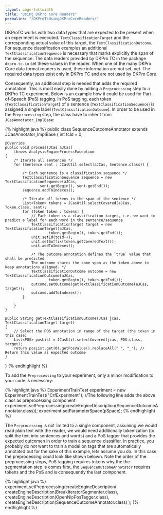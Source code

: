 ```yaml
---
layout: page-fullwidth
title: "Using DKPro Core Readers"
permalink: "/DKProTcUsingDKProCoreReaders/"
---
```


DKProTC works with two data types that are expected to be present when an experiment is executed. `TextClassificationTarget` and the corresponding actual value of this target, the `TextClassificationOutcome`. For sequence classification examples an additional `TextClassificationSequence` is necessary that marks explicitly the span of the sequence. The data readers provided by DKPro TC in the package `dkpro-tc-io` set these values in the reader. When one of the many DKPro Core data format readers is used, these information are not set, yet. The required data types exist only in DKPro TC and are not used by DKPro Core.

Consequently, an additional step is needed that adds the required annotation. This is most easily done by adding a `Preprocessing` step to a DKPro TC experiment. Below is an example how it could be used for Part-of-Speech (PoS) tagging. In PoS tagging, each token (`TextClassificationTarget`) of a sentence (`TextClassificationSequence`) is assigned a single label (`TextClassificationOutcome`).
In order to be used in the `Preprocessing` step, the class have to inherit from `JCasAnnotator_ImplBase`:

{% highlight java %} 
public class SequenceOutcomeAnnotator
    extends JCasAnnotator_ImplBase
{
    int tcId = 0;

    @Override
    public void process(JCas aJCas)
        throws AnalysisEngineProcessException
    {
        /* Iterate all sentences */
        for (Sentence sent : JCasUtil.select(aJCas, Sentence.class)) {
        
            /* Each sentence is a classification sequence */
            TextClassificationSequence sequence = new TextClassificationSequence(aJCas,
                    sent.getBegin(), sent.getEnd());
            sequence.addToIndexes();

            /* Iterate all tokens in the span of the sentence */
            List<Token> tokens = JCasUtil.selectCovered(aJCas, Token.class, sent);
            for (Token token : tokens) {
                // Each token is a classification target, i.e. we want to predict a label for each word in the sentence/sequence
                TextClassificationTarget target = new TextClassificationTarget(aJCas,
                        token.getBegin(), token.getEnd());
                unit.setId(tcId++);
                unit.setSuffix(token.getCoveredText());
                unit.addToIndexes();

                /* The outcome annotation defines the `true` value that shall be predicted
                The outcome shares the same span as the token above to keep annotations aligned. */
                TextClassificationOutcome outcome = new TextClassificationOutcome(aJCas,
                        token.getBegin(), token.getEnd());
                outcome.setOutcome(getTextClassificationOutcome(aJCas, target));
                outcome.addToIndexes();
            }

        }
    }

    public String getTextClassificationOutcome(JCas jcas, TextClassificationTarget target)
    {
        // Select the POS annotation in range of the target (the token in this case)
        List<POS> posList = JCasUtil.selectCovered(jcas, POS.class, target);
        return posList.get(0).getPosValue().replaceAll(" ", "_"); // Return this value as expected outcome
    }

}
{% endhighlight %}

To add the `Preprocessing` to your experiment, only a minor modification to your code is necessary:

{% highlight java %} 
ExperimentTrainTest experiment = new ExperimentTrainTest("CrfExperiment");
//The following line adds the above class as preprocessing component
experiment.setPreprocessing(createEngineDescription(SequenceOutcomeAnnotator.class)); 
experiment.setParameterSpace(pSpace);
{% endhighlight %}

The `Preprocessing` is not limited to a single component, assuming we would read plain text with the reader, we would need additionally tokenization (to split the text into sentences and words) and a PoS tagger that provides the expected outcomen in order to train a sequence classifier. In practice, you probably do not want to train a model on tags that are automatically annotated but for the sake of this example, lets assume you do. In this case, the preprocessing could look like shown belown. Note the order of the preprocessing steps, PoS tagging requires tokens why the the segmentation step is comes first, the `SequenceOutcomeAnnotator` requires tokens and the PoS and is consequently the last component.

{% highlight java %} 
experiment.setPreprocessing(createEngineDescription(
                                createEngineDescription(BreakIteratorSegmenter.class),
                                createEngineDescription(OpenNlpPosTagger.class),
                                createEngineDescription(SequenceOutcomeAnnotator.class)
                            );
{% endhighlight %}
